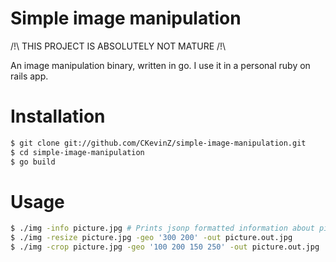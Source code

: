 # Simple image manipulation

/!\ THIS PROJECT IS ABSOLUTELY NOT MATURE /!\

An image manipulation binary, written in go.
I use it in a personal ruby on rails app.

# Installation

```bash
$ git clone git://github.com/CKevinZ/simple-image-manipulation.git
$ cd simple-image-manipulation
$ go build
```

# Usage

```bash
$ ./img -info picture.jpg # Prints jsonp formatted information about picture.jpg
$ ./img -resize picture.jpg -geo '300 200' -out picture.out.jpg
$ ./img -crop picture.jpg -geo '100 200 150 250' -out picture.out.jpg
```
